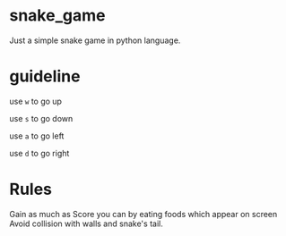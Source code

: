 # snake_game

Just a simple snake game in python language.

# guideline

use `w` to go up

use `s` to go down

use `a` to go left

use `d` to go right

# Rules

Gain as much as Score you can by eating foods which appear on screen
Avoid collision with walls and snake's tail.
